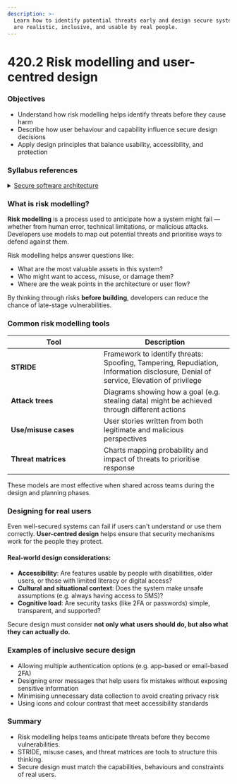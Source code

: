```yaml
---
description: >-
  Learn how to identify potential threats early and design secure systems that
  are realistic, inclusive, and usable by real people.
---
```


# 420.2 Risk modelling and user-centred design

### Objectives

* Understand how risk modelling helps identify threats before they cause harm
* Describe how user behaviour and capability influence secure design decisions
* Apply design principles that balance usability, accessibility, and protection

### Syllabus references

<details>

<summary><a href="https://curriculum.nsw.edu.au/learning-areas/tas/software-engineering-11-12-2022/content/year-12/fa039e749d">Secure software architecture</a></summary>

* Identify and apply software development techniques and security strategies used to:
  * reduce vulnerabilities
  * mitigate risk
  * prevent attacks
* Describe how the capabilities and experience of end users influence the secure design features of software

- Explain the social, ethical and legal implications of software engineering, including:
  * access and equity
  * digital inclusion

</details>

### What is risk modelling?

**Risk modelling** is a process used to anticipate how a system might fail — whether from human error, technical limitations, or malicious attacks. Developers use models to map out potential threats and prioritise ways to defend against them.

Risk modelling helps answer questions like:

* What are the most valuable assets in this system?
* Who might want to access, misuse, or damage them?
* Where are the weak points in the architecture or user flow?

By thinking through risks **before building**, developers can reduce the chance of late-stage vulnerabilities.

### Common risk modelling tools

<table><thead><tr><th width="194.5">Tool</th><th>Description</th></tr></thead><tbody><tr><td><strong>STRIDE</strong></td><td>Framework to identify threats: Spoofing, Tampering, Repudiation, Information disclosure, Denial of service, Elevation of privilege</td></tr><tr><td><strong>Attack trees</strong></td><td>Diagrams showing how a goal (e.g. stealing data) might be achieved through different actions</td></tr><tr><td><strong>Use/misuse cases</strong></td><td>User stories written from both legitimate and malicious perspectives</td></tr><tr><td><strong>Threat matrices</strong></td><td>Charts mapping probability and impact of threats to prioritise response</td></tr></tbody></table>

These models are most effective when shared across teams during the design and planning phases.

### Designing for real users

Even well-secured systems can fail if users can't understand or use them correctly. **User-centred design** helps ensure that security mechanisms work for the people they protect.

#### Real-world design considerations:

* **Accessibility**: Are features usable by people with disabilities, older users, or those with limited literacy or digital access?
* **Cultural and situational context**: Does the system make unsafe assumptions (e.g. always having access to SMS)?
* **Cognitive load**: Are security tasks (like 2FA or passwords) simple, transparent, and supported?

Secure design must consider **not only what users should do, but also what they can actually do.**

### Examples of inclusive secure design

* Allowing multiple authentication options (e.g. app-based or email-based 2FA)
* Designing error messages that help users fix mistakes without exposing sensitive information
* Minimising unnecessary data collection to avoid creating privacy risk
* Using icons and colour contrast that meet accessibility standards

### Summary

* Risk modelling helps teams anticipate threats before they become vulnerabilities.
* STRIDE, misuse cases, and threat matrices are tools to structure this thinking.
* Secure design must match the capabilities, behaviours and constraints of real users.
